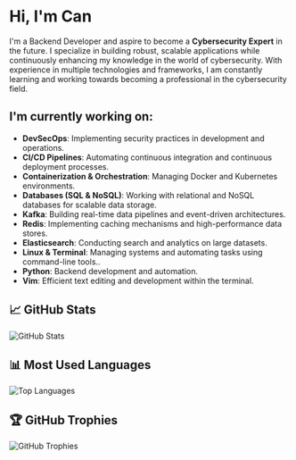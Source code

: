 # Hi, I'm Can

I'm a Backend Developer and aspire to become a **Cybersecurity Expert** in the future. I specialize in building robust, scalable applications while continuously enhancing my knowledge in the world of cybersecurity. With experience in multiple technologies and frameworks, I am constantly learning and working towards becoming a professional in the cybersecurity field.

## I'm currently working on:
- **DevSecOps**: Implementing security practices in development and operations.
- **CI/CD Pipelines**: Automating continuous integration and continuous deployment processes.
- **Containerization & Orchestration**: Managing Docker and Kubernetes environments.
- **Databases (SQL & NoSQL)**: Working with relational and NoSQL databases for scalable data storage.
- **Kafka**: Building real-time data pipelines and event-driven architectures.
- **Redis**: Implementing caching mechanisms and high-performance data stores.
- **Elasticsearch**: Conducting search and analytics on large datasets.
- **Linux & Terminal**: Managing systems and automating tasks using command-line tools..
- **Python**: Backend development and automation.
- **Vim**: Efficient text editing and development within the terminal.  

## 📈 GitHub Stats

![GitHub Stats](https://github-readme-stats.vercel.app/api?username=canmhmt&show_icons=true&hide_title=true)

## 📊 Most Used Languages

![Top Languages](https://github-readme-stats.vercel.app/api/top-langs/?username=canmhmt&layout=compact)

## 🏆 GitHub Trophies

![GitHub Trophies](https://github-profile-trophy.vercel.app/?username=canmhmt&theme=darkhub)

